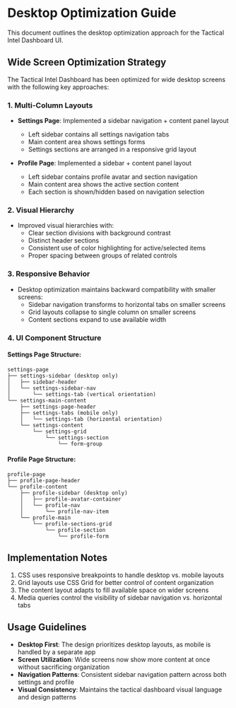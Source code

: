 # Desktop Optimization Guide

This document outlines the desktop optimization approach for the Tactical Intel Dashboard UI.

## Wide Screen Optimization Strategy

The Tactical Intel Dashboard has been optimized for wide desktop screens with the following key approaches:

### 1. Multi-Column Layouts

- **Settings Page**: Implemented a sidebar navigation + content panel layout
  - Left sidebar contains all settings navigation tabs
  - Main content area shows settings forms
  - Settings sections are arranged in a responsive grid layout
  
- **Profile Page**: Implemented a sidebar + content panel layout
  - Left sidebar contains profile avatar and section navigation
  - Main content area shows the active section content
  - Each section is shown/hidden based on navigation selection

### 2. Visual Hierarchy

- Improved visual hierarchies with:
  - Clear section divisions with background contrast
  - Distinct header sections
  - Consistent use of color highlighting for active/selected items
  - Proper spacing between groups of related controls

### 3. Responsive Behavior

- Desktop optimization maintains backward compatibility with smaller screens:
  - Sidebar navigation transforms to horizontal tabs on smaller screens
  - Grid layouts collapse to single column on smaller screens
  - Content sections expand to use available width

### 4. UI Component Structure

#### Settings Page Structure:
```
settings-page
├── settings-sidebar (desktop only)
│   ├── sidebar-header
│   └── settings-sidebar-nav
│       └── settings-tab (vertical orientation)
└── settings-main-content
    ├── settings-page-header
    ├── settings-tabs (mobile only)
    │   └── settings-tab (horizontal orientation)
    └── settings-content
        └── settings-grid
            └── settings-section
                └── form-group
```

#### Profile Page Structure:
```
profile-page
├── profile-page-header
└── profile-content
    ├── profile-sidebar (desktop only)
    │   ├── profile-avatar-container
    │   └── profile-nav
    │       └── profile-nav-item
    └── profile-main
        └── profile-sections-grid
            └── profile-section
                └── profile-form
```

## Implementation Notes

1. CSS uses responsive breakpoints to handle desktop vs. mobile layouts
2. Grid layouts use CSS Grid for better control of content organization
3. The content layout adapts to fill available space on wider screens
4. Media queries control the visibility of sidebar navigation vs. horizontal tabs

## Usage Guidelines

- **Desktop First**: The design prioritizes desktop layouts, as mobile is handled by a separate app
- **Screen Utilization**: Wide screens now show more content at once without sacrificing organization
- **Navigation Patterns**: Consistent sidebar navigation pattern across both settings and profile
- **Visual Consistency**: Maintains the tactical dashboard visual language and design patterns
